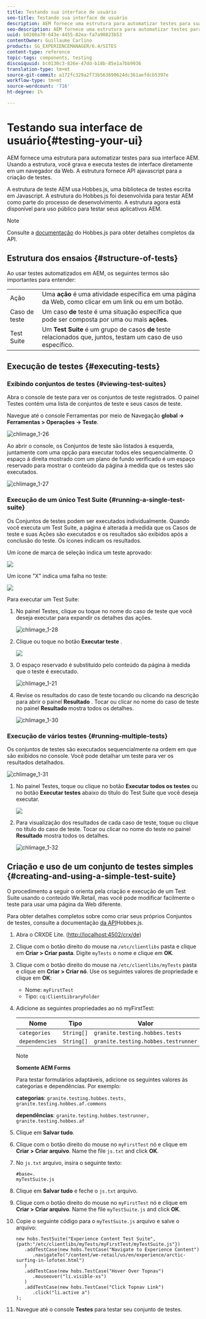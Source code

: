 ```yaml
---
title: Testando sua interface de usuário
seo-title: Testando sua interface de usuário
description: AEM fornece uma estrutura para automatizar testes para sua interface de usuário AEM
seo-description: AEM fornece uma estrutura para automatizar testes para sua interface de usuário AEM
uuid: b0280a70-643e-4455-82ea-fa7a90823b53
contentOwner: Guillaume Carlino
products: SG_EXPERIENCEMANAGER/6.4/SITES
content-type: reference
topic-tags: components, testing
discoiquuid: bc0130c3-826e-47dd-b18b-85e1a7bb9936
translation-type: tm+mt
source-git-commit: a172fc329a2f73b563690624dc361aefdcb5397e
workflow-type: tm+mt
source-wordcount: '716'
ht-degree: 1%

---
```



# Testando sua interface de usuário{#testing-your-ui}

AEM fornece uma estrutura para automatizar testes para sua interface AEM. Usando a estrutura, você grava e executa testes de interface diretamente em um navegador da Web. A estrutura fornece API ajavascript para a criação de testes.

A estrutura de teste AEM usa Hobbes.js, uma biblioteca de testes escrita em Javascript. A estrutura do Hobbes.js foi desenvolvida para testar AEM como parte do processo de desenvolvimento. A estrutura agora está disponível para uso público para testar seus aplicativos AEM.

>[!NOTE]
>
>Consulte a [documentação](https://helpx.adobe.com/experience-manager/6-4/sites/developing/using/reference-materials/test-api/index.html) do Hobbes.js para obter detalhes completos da API.

## Estrutura dos ensaios {#structure-of-tests}

Ao usar testes automatizados em AEM, os seguintes termos são importantes para entender:

|  |  |
|---|---|
| Ação | Uma **ação** é uma atividade específica em uma página da Web, como clicar em um link ou em um botão. |
| Caso de teste | Um caso **de** teste é uma situação específica que pode ser composta por uma ou mais **ações**. |
| Test Suite | Um **Test Suite** é um grupo de casos **de** teste relacionados que, juntos, testam um caso de uso específico. |

## Execução de testes {#executing-tests}

### Exibindo conjuntos de testes {#viewing-test-suites}

Abra o console de teste para ver os conjuntos de teste registrados. O painel Testes contém uma lista de conjuntos de teste e seus casos de teste.

Navegue até o console Ferramentas por meio de Navegação **global -> Ferramentas > Operações -> Teste**.

![chlimage_1-26](assets/chlimage_1-26.png)

Ao abrir o console, os Conjuntos de teste são listados à esquerda, juntamente com uma opção para executar todos eles sequencialmente. O espaço à direita mostrado com um plano de fundo verificado é um espaço reservado para mostrar o conteúdo da página à medida que os testes são executados.

![chlimage_1-27](assets/chlimage_1-27.png)

### Execução de um único Test Suite {#running-a-single-test-suite}

Os Conjuntos de testes podem ser executados individualmente. Quando você executa um Test Suite, a página é alterada à medida que os Casos de teste e suas Ações são executados e os resultados são exibidos após a conclusão do teste. Os ícones indicam os resultados.

Um ícone de marca de seleção indica um teste aprovado:

![](do-not-localize/chlimage_1-5.png)

Um ícone &quot;X&quot; indica uma falha no teste:

![](do-not-localize/chlimage_1-6.png)

Para executar um Test Suite:

1. No painel Testes, clique ou toque no nome do caso de teste que você deseja executar para expandir os detalhes das ações.

   ![chlimage_1-28](assets/chlimage_1-28.png)

1. Clique ou toque no botão **Executar teste** .

   ![](do-not-localize/chlimage_1-7.png)

1. O espaço reservado é substituído pelo conteúdo da página à medida que o teste é executado.

   ![chlimage_1-21](assets/chlimage_1-29.png)

1. Revise os resultados do caso de teste tocando ou clicando na descrição para abrir o painel **Resultado** . Tocar ou clicar no nome do caso de teste no painel **Resultado** mostra todos os detalhes.

   ![chlimage_1-30](assets/chlimage_1-30.png)

### Execução de vários testes {#running-multiple-tests}

Os conjuntos de testes são executados sequencialmente na ordem em que são exibidos no console. Você pode detalhar um teste para ver os resultados detalhados.

![chlimage_1-31](assets/chlimage_1-31.png)

1. No painel Testes, toque ou clique no botão **Executar todos os testes** ou no botão **Executar testes** abaixo do título do Test Suite que você deseja executar.

   ![](do-not-localize/chlimage_1-8.png)

1. Para visualização dos resultados de cada caso de teste, toque ou clique no título do caso de teste. Tocar ou clicar no nome do teste no painel **Resultado** mostra todos os detalhes.

   ![chlimage_1-32](assets/chlimage_1-32.png)

## Criação e uso de um conjunto de testes simples {#creating-and-using-a-simple-test-suite}

O procedimento a seguir o orienta pela criação e execução de um Test Suite usando o conteúdo [](/help/sites-developing/we-retail.md)We.Retail, mas você pode modificar facilmente o teste para usar uma página da Web diferente.

Para obter detalhes completos sobre como criar seus próprios Conjuntos de testes, consulte a documentação [da API](https://helpx.adobe.com/experience-manager/6-4/sites/developing/using/reference-materials/test-api/index.html)Hobbes.js.

1. Abra o CRXDE Lite. ([http://localhost:4502/crx/de](http://localhost:4502/crx/de))
1. Clique com o botão direito do mouse na `/etc/clientlibs` pasta e clique em **Criar > Criar pasta**. Digite `myTests` o nome e clique em **OK**.
1. Clique com o botão direito do mouse na `/etc/clientlibs/myTests` pasta e clique em **Criar > Criar nó**. Use os seguintes valores de propriedade e clique em **OK**:

   * Nome: `myFirstTest`
   * Tipo: `cq:ClientLibraryFolder`

1. Adicione as seguintes propriedades ao nó myFirstTest:

   | Nome | Tipo | Valor |
   |---|---|---|
   | `categories` | `String[]` | `granite.testing.hobbes.tests` |
   | `dependencies` | `String[]` | `granite.testing.hobbes.testrunner` |

   >[!NOTE]
   >
   >**Somente AEM Forms**
   >
   >Para testar formulários adaptáveis, adicione os seguintes valores às categorias e dependências. Por exemplo:
   >
   >**categorias**: `granite.testing.hobbes.tests, granite.testing.hobbes.af.commons`
   >
   >**dependências**: `granite.testing.hobbes.testrunner, granite.testing.hobbes.af`

1. Clique em **Salvar tudo**.
1. Clique com o botão direito do mouse no `myFirstTest` nó e clique em **Criar > Criar arquivo**. Name the file `js.txt` and click **OK**.
1. No `js.txt` arquivo, insira o seguinte texto:

   ```
   #base=.
   myTestSuite.js
   ```

1. Clique em **Salvar tudo** e feche o `js.txt` arquivo.
1. Clique com o botão direito do mouse no `myFirstTest` nó e clique em **Criar > Criar arquivo**. Name the file `myTestSuite.js` and click **OK**.
1. Copie o seguinte código para o `myTestSuite.js` arquivo e salve o arquivo:

   ```
   new hobs.TestSuite("Experience Content Test Suite", {path:"/etc/clientlibs/myTests/myFirstTest/myTestSuite.js"})
      .addTestCase(new hobs.TestCase("Navigate to Experience Content")
         .navigateTo("/content/we-retail/us/en/experience/arctic-surfing-in-lofoten.html")
      )
      .addTestCase(new hobs.TestCase("Hover Over Topnav")
         .mouseover("li.visible-xs")
      )
      .addTestCase(new hobs.TestCase("Click Topnav Link")
         .click("li.active a")
   );
   ```

1. Navegue até o console **Testes** para testar seu conjunto de testes.

